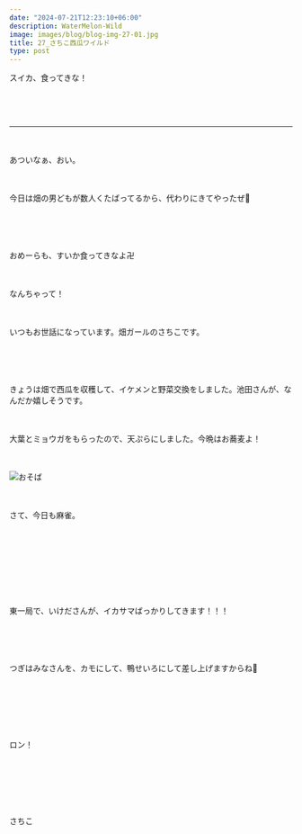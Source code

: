 ```yaml
---
date: "2024-07-21T12:23:10+06:00"
description: WaterMelon-Wild
image: images/blog/blog-img-27-01.jpg
title: 27_さちこ西瓜ワイルド
type: post
---
```


スイカ、食ってきな！

　
------
------
　


あついなぁ、おい。

　

今日は畑の男どもが数人くたばってるから、代わりにきてやったぜ🍉

　



　

おめーらも、すいか食ってきなよ卍
　



　


なんちゃって！

　

いつもお世話になっています。畑ガールのさちこです。

　

　

きょうは畑で西瓜を収穫して、イケメンと野菜交換をしました。池田さんが、なんだか嬉しそうです。

　

大葉とミョウガをもらったので、天ぷらにしました。今晩はお蕎麦よ！


　


![おそば](https://mrunadon.github.io/caffeproject/images/blog/blog-img-27-02.jpg)

　

さて、今日も麻雀。

　

　

　

　

東一局で、いけださんが、イカサマばっかりしてきます！！！

　

　

つぎはみなさんを、カモにして、鴨せいろにして差し上げますからね🦆

　



　


　

ロン！

　


　


　


さちこ